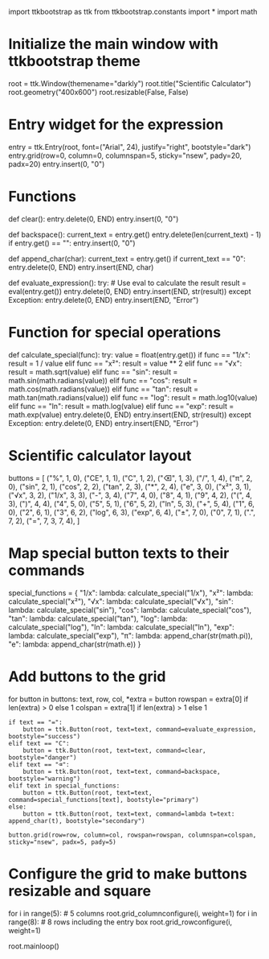 import ttkbootstrap as ttk
from ttkbootstrap.constants import *
import math

# Initialize the main window with ttkbootstrap theme
root = ttk.Window(themename="darkly")
root.title("Scientific Calculator")
root.geometry("400x600")
root.resizable(False, False)

# Entry widget for the expression
entry = ttk.Entry(root, font=("Arial", 24), justify="right", bootstyle="dark")
entry.grid(row=0, column=0, columnspan=5, sticky="nsew", pady=20, padx=20)
entry.insert(0, "0")

# Functions
def clear():
    entry.delete(0, END)
    entry.insert(0, "0")

def backspace():
    current_text = entry.get()
    entry.delete(len(current_text) - 1)
    if entry.get() == "":
        entry.insert(0, "0")

def append_char(char):
    current_text = entry.get()
    if current_text == "0":
        entry.delete(0, END)
    entry.insert(END, char)

def evaluate_expression():
    try:
        # Use eval to calculate the result
        result = eval(entry.get())
        entry.delete(0, END)
        entry.insert(END, str(result))
    except Exception:
        entry.delete(0, END)
        entry.insert(END, "Error")

# Function for special operations
def calculate_special(func):
    try:
        value = float(entry.get())
        if func == "1/x":
            result = 1 / value
        elif func == "x²":
            result = value ** 2
        elif func == "√x":
            result = math.sqrt(value)
        elif func == "sin":
            result = math.sin(math.radians(value))
        elif func == "cos":
            result = math.cos(math.radians(value))
        elif func == "tan":
            result = math.tan(math.radians(value))
        elif func == "log":
            result = math.log10(value)
        elif func == "ln":
            result = math.log(value)
        elif func == "exp":
            result = math.exp(value)
        entry.delete(0, END)
        entry.insert(END, str(result))
    except Exception:
        entry.delete(0, END)
        entry.insert(END, "Error")

# Scientific calculator layout
buttons = [
    ("%", 1, 0), ("CE", 1, 1), ("C", 1, 2), ("⌫", 1, 3), ("/", 1, 4),
    ("π", 2, 0), ("sin", 2, 1), ("cos", 2, 2), ("tan", 2, 3), ("*", 2, 4),
    ("e", 3, 0), ("x²", 3, 1), ("√x", 3, 2), ("1/x", 3, 3), ("-", 3, 4),
    ("7", 4, 0), ("8", 4, 1), ("9", 4, 2), ("(", 4, 3), (")", 4, 4),
    ("4", 5, 0), ("5", 5, 1), ("6", 5, 2), ("ln", 5, 3), ("+", 5, 4),
    ("1", 6, 0), ("2", 6, 1), ("3", 6, 2), ("log", 6, 3), ("exp", 6, 4),
    ("±", 7, 0), ("0", 7, 1), (".", 7, 2), ("=", 7, 3, 7, 4),
]

# Map special button texts to their commands
special_functions = {
    "1/x": lambda: calculate_special("1/x"), "x²": lambda: calculate_special("x²"),
    "√x": lambda: calculate_special("√x"), "sin": lambda: calculate_special("sin"),
    "cos": lambda: calculate_special("cos"), "tan": lambda: calculate_special("tan"),
    "log": lambda: calculate_special("log"), "ln": lambda: calculate_special("ln"),
    "exp": lambda: calculate_special("exp"), "π": lambda: append_char(str(math.pi)),
    "e": lambda: append_char(str(math.e))
}

# Add buttons to the grid
for button in buttons:
    text, row, col, *extra = button
    rowspan = extra[0] if len(extra) > 0 else 1
    colspan = extra[1] if len(extra) > 1 else 1
    
    if text == "=":
        button = ttk.Button(root, text=text, command=evaluate_expression, bootstyle="success")
    elif text == "C":
        button = ttk.Button(root, text=text, command=clear, bootstyle="danger")
    elif text == "⌫":
        button = ttk.Button(root, text=text, command=backspace, bootstyle="warning")
    elif text in special_functions:
        button = ttk.Button(root, text=text, command=special_functions[text], bootstyle="primary")
    else:
        button = ttk.Button(root, text=text, command=lambda t=text: append_char(t), bootstyle="secondary")
    
    button.grid(row=row, column=col, rowspan=rowspan, columnspan=colspan, sticky="nsew", padx=5, pady=5)

# Configure the grid to make buttons resizable and square
for i in range(5):  # 5 columns
    root.grid_columnconfigure(i, weight=1)
for i in range(8):  # 8 rows including the entry box
    root.grid_rowconfigure(i, weight=1)

root.mainloop()


